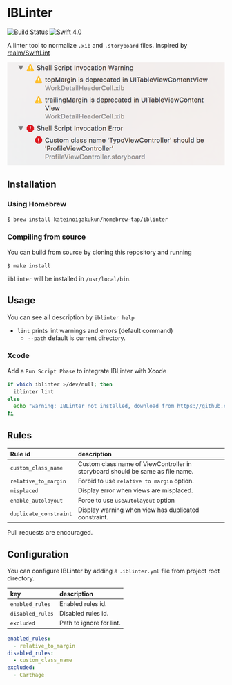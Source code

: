 # IBLinter
[![Build Status](https://travis-ci.org/kateinoigakukun/IBLinter.svg?branch=master)](https://travis-ci.org/kateinoigakukun/IBLinter)
[![Swift 4.0](https://img.shields.io/badge/Swift-4.0-orange.svg?style=flat)](https://developer.apple.com/swift/)

A linter tool to normalize `.xib` and `.storyboard` files. Inspired by [realm/SwiftLint](https://github.com/realm/SwiftLint)

![](assets/warning.png)

## Installation

### Using Homebrew

```sh
$ brew install kateinoigakukun/homebrew-tap/iblinter
```

### Compiling from source

You can build from source by cloning this repository and running
```
$ make install
```
`iblinter` will be installed in `/usr/local/bin`.

## Usage

You can see all description by `iblinter help`

- `lint` prints lint warnings and errors (default command)
	- `--path` default is current directory.



### Xcode

Add a `Run Script Phase` to integrate IBLinter with Xcode

```sh
if which iblinter >/dev/null; then
  iblinter lint
else
  echo "warning: IBLinter not installed, download from https://github.com/kateinoigakukun/IBLinter"
fi
```


## Rules

| Rule id                | description                                                                    |
|:-----------------------|:-------------------------------------------------------------------------------|
| `custom_class_name`    | Custom class name of ViewController in storyboard should be same as file name. |
| `relative_to_margin`   | Forbid to use `relative to margin` option.                                     |
| `misplaced`            | Display error when views are misplaced.                                        |
| `enable_autolayout`    | Force to use `useAutolayout` option                                            |
| `duplicate_constraint` | Display warning when view has duplicated constraint.                           |


Pull requests are encouraged.


## Configuration

You can configure IBLinter by adding a `.iblinter.yml` file from project root directory.


| key              | description              |
|:-----------------|:-------------------------|
| `enabled_rules`  | Enabled rules id.        |
| `disabled_rules` | Disabled rules id.       |
| `excluded`       | Path to ignore for lint. |


```yaml
enabled_rules:
  - relative_to_margin
disabled_rules:
  - custom_class_name
excluded:
  - Carthage
```
